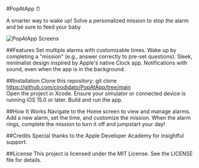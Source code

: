 #PopAtApp ⏰

A smarter way to wake up! Solve a personalized mission to stop the alarm and be sure to feed your baby

![PopAtApp Screens](https://github.com/user-attachments/assets/f7b436ae-fdfb-479f-a920-339b1a3f2ba8)


##Features
Set multiple alarms with customizable times.
Wake up by completing a "mission" (e.g., answer correctly to pre-set questions).
Sleek, minimalist design inspired by Apple's native Clock app.
Notifications with sound, even when the app is in the background.

##Installation
Clone this repository:
git clone <https://github.com/cirodidato/PopAtApp/tree/main>  
Open the project in Xcode.
Ensure your simulator or connected device is running iOS 15.0 or later.
Build and run the app.

##How It Works
Navigate to the Home screen to view and manage alarms.
Add a new alarm, set the time, and customize the mission.
When the alarm rings, complete the mission to turn it off and jumpstart your day!

##Credits
Special thanks to the Apple Developer Academy for insightful support.

##License
This project is licensed under the MIT License. See the LICENSE file for details.

